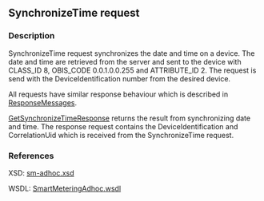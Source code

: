 ## SynchronizeTime request

### Description
SynchronizeTime request synchronizes the date and time on a device. The date and time are retrieved from the server and sent to the device with CLASS_ID 8, OBIS_CODE 0.0.1.0.0.255 and ATTRIBUTE_ID 2. The request is send with the DeviceIdentification number from the desired device.

All requests have similar response behaviour which is described in [ResponseMessages](./ResponseMessages.md).

[GetSynchronizeTimeResponse](./GetSynchronizeTimeResponse.md) returns the result from synchronizing date and time. The response request contains the DeviceIdentification and CorrelationUid which is received from the SynchronizeTime request.

### References

XSD: [sm-adhoc.xsd](https://github.com/OSGP/Platform/blob/development/osgp-adapter-ws-smartmetering/src/main/webapp/WEB-INF/wsdl/smartmetering/schemas/sm-adhoc.xsd)

WSDL: [SmartMeteringAdhoc.wsdl](https://github.com/OSGP/Platform/blob/development/osgp-adapter-ws-smartmetering/src/main/webapp/WEB-INF/wsdl/smartmetering/SmartMeteringAdhoc.wsdl)

